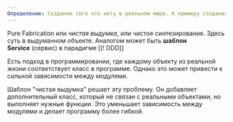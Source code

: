 ```yaml
---
Определение: Создание того что нету в реальном мире. К примеру создания сервиса и репозитория для доставки и сохранения объекта в базу.
---
```

Pure Fabrication или _чистая выдумка_, или чистое синтезирование. Здесь суть в выдуманном объекте. Аналогом может быть **шаблон Service** (сервис) в парадигме [[! DDD]]

Есть подход в программировании, где каждому объекту из реальной жизни соответствует класс в программе. Однако это может привести к сильной зависимости между модулями.  

Шаблон "чистая выдумка" решает эту проблему. Он добавляет дополнительный класс, который не связан с реальными объектами, но выполняет нужные функции. Это уменьшает зависимость между модулями и делает программу более гибкой.